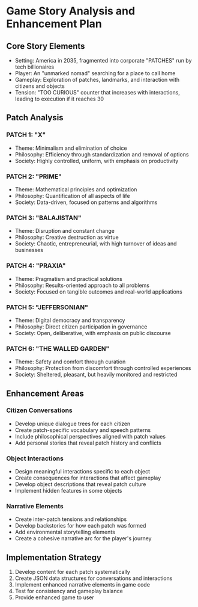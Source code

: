 # Game Story Analysis and Enhancement Plan

## Core Story Elements
- Setting: America in 2035, fragmented into corporate "PATCHES" run by tech billionaires
- Player: An "unmarked nomad" searching for a place to call home
- Gameplay: Exploration of patches, landmarks, and interaction with citizens and objects
- Tension: "TOO CURIOUS" counter that increases with interactions, leading to execution if it reaches 30

## Patch Analysis

### PATCH 1: "X"
- Theme: Minimalism and elimination of choice
- Philosophy: Efficiency through standardization and removal of options
- Society: Highly controlled, uniform, with emphasis on productivity

### PATCH 2: "PRIME"
- Theme: Mathematical principles and optimization
- Philosophy: Quantification of all aspects of life
- Society: Data-driven, focused on patterns and algorithms

### PATCH 3: "BALAJISTAN"
- Theme: Disruption and constant change
- Philosophy: Creative destruction as virtue
- Society: Chaotic, entrepreneurial, with high turnover of ideas and businesses

### PATCH 4: "PRAXIA"
- Theme: Pragmatism and practical solutions
- Philosophy: Results-oriented approach to all problems
- Society: Focused on tangible outcomes and real-world applications

### PATCH 5: "JEFFERSONIAN"
- Theme: Digital democracy and transparency
- Philosophy: Direct citizen participation in governance
- Society: Open, deliberative, with emphasis on public discourse

### PATCH 6: "THE WALLED GARDEN"
- Theme: Safety and comfort through curation
- Philosophy: Protection from discomfort through controlled experiences
- Society: Sheltered, pleasant, but heavily monitored and restricted

## Enhancement Areas

### Citizen Conversations
- Develop unique dialogue trees for each citizen
- Create patch-specific vocabulary and speech patterns
- Include philosophical perspectives aligned with patch values
- Add personal stories that reveal patch history and conflicts

### Object Interactions
- Design meaningful interactions specific to each object
- Create consequences for interactions that affect gameplay
- Develop object descriptions that reveal patch culture
- Implement hidden features in some objects

### Narrative Elements
- Create inter-patch tensions and relationships
- Develop backstories for how each patch was formed
- Add environmental storytelling elements
- Create a cohesive narrative arc for the player's journey

## Implementation Strategy
1. Develop content for each patch systematically
2. Create JSON data structures for conversations and interactions
3. Implement enhanced narrative elements in game code
4. Test for consistency and gameplay balance
5. Provide enhanced game to user
